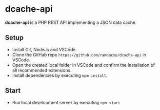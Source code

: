 # dcache-api

**dcache-api** is a PHP REST API implementing a JSON data cache.

## Setup

* Install Git, NodeJs and VSCode.
* Clone the GitHub repo `https://github.com/ramdacxp/dcache-api` in VSCode.
* Open the created local folder in VSCode and confirm the installation of all recommended extensions.
* Install dependencies by executing `npm install`.

## Start

* Run local development server by executing `npm start`
